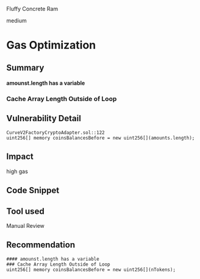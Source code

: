 Fluffy Concrete Ram

medium

# Gas Optimization
## Summary
#### amounst.length has a variable
### Cache Array Length Outside of Loop

## Vulnerability Detail
```solidity
CurveV2FactoryCryptoAdapter.sol::122
uint256[] memory coinsBalancesBefore = new uint256[](amounts.length);
``` 

## Impact
high gas
## Code Snippet

## Tool used

Manual Review

## Recommendation
```solidity
#### amounst.length has a variable
### Cache Array Length Outside of Loop
uint256[] memory coinsBalancesBefore = new uint256[](nTokens);
``` 